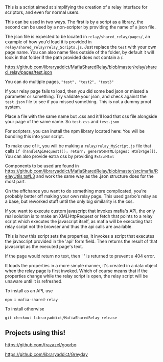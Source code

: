 This is a script aimed at simplifying the creation of a relay interface for scriptors, and even for normal users.

This can be used in two ways. The first is by a script as a library, the second can be used by a non-scripter by providing the name of a json file.

The json file is expected to be located in `relay/shared_relay/pages/`, an example of how you'd load it is provided in `relay/shared_relay/relay_Scripts.js`. Just replace the `test` with your own page name. You can also name files outside of the folder, by default it will look in that folder if the path provided does not contain a /.

https://github.com/libraryaddict/MafiaSharedRelay/blob/master/relay/shared_relay/pages/test.json

You can do multiple pages, `"test", "test2", "test3"`

If your relay page fails to load, then you did some bad json or missed a parameter or something. Try validate your json, and check against the `test.json` file to see if you missed something. This is not a dummy proof system.

Place a file with the same name but .css and it'll load that css file alongside your page of the same name. So `test.css` and `test.json`

For scripters, you can install the npm library located here:
You will be bundling this into your script.

To make use of it, you will be making a `relay/relay_MyScript.js` file that calls `if (handleApiRequest()); return; generateHTML(pages: HtmlPage[])`. You can also provide extra css by providing `ExtraHtml`

Components to be used are found in https://github.com/libraryaddict/MafiaSharedRelay/blob/master/src/mafia/RelayUtils.ts#L3 and work the same way as the .json structure does for the most part.

On the offchance you want to do something more complicated, you're probably better off making your own relay page. This used garbo's relay as a base, but reworked stuff until the only big similarity is the css.

If you want to execute custom javascript that invokes mafia's API, the only real solution is to make an XMLHttpRequest or fetch that points to a relay script which executes the javascript itself, as mafia will be executing that relay script not the browser and thus the api calls are available.

This is how this script sets the properties, it invokes a script that executes the javascript provided in the 'api' form field. Then returns the result of that javascript as the executed page's text.

If the page would return no text, then ' ' is returned to prevent a 404 error.

It loads the properties in a more simple manner, it's created in a data object when the relay page is first invoked. Which of course means that if the properties change while the relay script is open, the relay script will be unaware until it is refreshed.

To install as an API, use

`npm i mafia-shared-relay`

To install otherwise

`git checkout libraryaddict/MafiaSharedRelay release`

## Projects using this!

https://github.com/frazazel/goorbo

https://github.com/libraryaddict/Greyday
